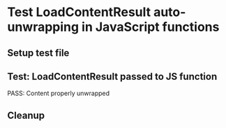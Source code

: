 # Test LoadContentResult auto-unwrapping in JavaScript functions

## Setup test file

## Test: LoadContentResult passed to JS function

PASS: Content properly unwrapped

## Cleanup